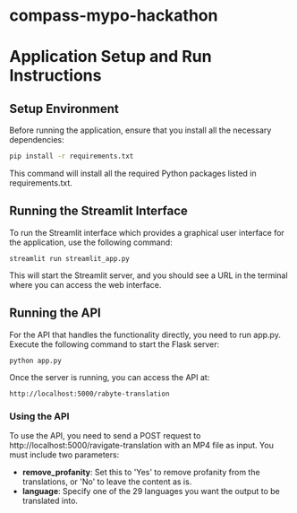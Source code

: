 # compass-mypo-hackathon

# Application Setup and Run Instructions

## Setup Environment

Before running the application, ensure that you install all the necessary dependencies:

```bash
pip install -r requirements.txt
```
This command will install all the required Python packages listed in requirements.txt.

## Running the Streamlit Interface

To run the Streamlit interface which provides a graphical user interface for the application, use the following command:

```
streamlit run streamlit_app.py
```

This will start the Streamlit server, and you should see a URL in the terminal where you can access the web interface.

## Running the API

For the API that handles the functionality directly, you need to run app.py. Execute the following command to start the Flask server:

```
python app.py
```

Once the server is running, you can access the API at:
```
http://localhost:5000/rabyte-translation
```

### Using the API
To use the API, you need to send a POST request to http://localhost:5000/ravigate-translation with an MP4 file as input. You must include two parameters:

- **remove_profanity**: Set this to 'Yes' to remove profanity from the translations, or 'No' to leave the content as is.
- **language**: Specify one of the 29 languages you want the output to be translated into.

